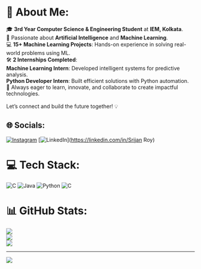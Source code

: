 # 💫 About Me:
 🎓 **3rd Year Computer Science & Engineering Student** at **IEM, Kolkata**.  <br> 🤖 Passionate about **Artificial Intelligence** and **Machine Learning**.  <br> 💻 **15+ Machine Learning Projects**: Hands-on experience in solving real-world problems using ML.  <br> 🛠️ **2 Internships Completed**:  <br>  **Machine Learning Intern**: Developed intelligent systems for predictive analysis.  <br>   **Python Developer Intern**: Built efficient solutions with Python automation.  <br>🚀 Always eager to learn, innovate, and collaborate to create impactful technologies.  <br><br>Let’s connect and build the future together! 💡


## 🌐 Socials:
[![Instagram](https://img.shields.io/badge/Instagram-%23E4405F.svg?logo=Instagram&logoColor=white)](https://instagram.com/its_ur_roy) [![LinkedIn](https://img.shields.io/badge/LinkedIn-%230077B5.svg?logo=linkedin&logoColor=white)](https://linkedin.com/in/Srijan Roy) 

# 💻 Tech Stack:
![C](https://img.shields.io/badge/c-%2300599C.svg?style=for-the-badge&logo=c&logoColor=white) ![Java](https://img.shields.io/badge/java-%23ED8B00.svg?style=for-the-badge&logo=openjdk&logoColor=white) ![Python](https://img.shields.io/badge/python-3670A0?style=for-the-badge&logo=python&logoColor=ffdd54) ![C](https://img.shields.io/badge/c-%2300599C.svg?style=for-the-badge&logo=c&logoColor=white)
# 📊 GitHub Stats:
![](https://github-readme-stats.vercel.app/api?username=SrijanRoy12&theme=cobalt&hide_border=false&include_all_commits=false&count_private=false)<br/>
![](https://github-readme-streak-stats.herokuapp.com/?user=SrijanRoy12&theme=cobalt&hide_border=false)<br/>
![](https://github-readme-stats.vercel.app/api/top-langs/?username=SrijanRoy12&theme=cobalt&hide_border=false&include_all_commits=false&count_private=false&layout=compact)

---
[![](https://visitcount.itsvg.in/api?id=SrijanRoy12&icon=0&color=0)](https://visitcount.itsvg.in)

<!-- Proudly created with GPRM ( https://gprm.itsvg.in ) -->
